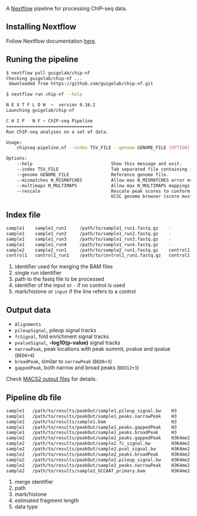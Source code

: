 A [Nextflow](http://www.nextflow.io/) pipeline for processing ChIP-seq data.

## Installing Nextflow

Follow Nextflow documentation [here](http://www.nextflow.io/docs/latest/getstarted.html#get-started).

## Runing the pipeline

```bash
$ nextflow pull guigolab/chip-nf
Checking guigolab/chip-nf ...
 downloaded from https://github.com/guigolab/chip-nf.git
```

```bash
$ nextflow run chip-nf --help
```

```bash
N E X T F L O W  ~  version 0.16.2
Launching guigolab/chip-nf

C H I P - N F ~ ChIP-seq Pipeline
=================================
Run ChIP-seq analyses on a set of data.

Usage:
    chipseq-pipeline.nf --index TSV_FILE --genome GENOME_FILE [OPTION]...

Options:
    --help                              Show this message and exit.
    --index TSV_FILE                    Tab separated file containing information about the data.
    --genome GENOME_FILE                Reference genome file.
    --mismatches N_MISMATCHES           Allow max N_MISMATCHES error events for a read (Default: 2).
    --multimaps N_MULTIMAPS             Allow max N_MULTIMAPS mappings for a read (Default: 10).
    --rescale                           Rescale peak scores to conform to the format supported by the
                                        UCSC genome browser (score must be <1000) (Default: false).
```


## Index file

```bash
sample1    sample1_run1     /path/to/sample1_run1.fastq.gz    -           H3
sample1    sample1_run2     /path/to/sample1_run2.fastq.gz    -           H3
sample1    sample1_run3     /path/to/sample1_run3.fastq.gz    -           H3
sample1    sample1_run4     /path/to/sample1_run4.fastq.gz    -           H3
sample2    sample2_run1     /path/to/sample2_run1.fastq.gz    control1    H3K4me2
control1   control1_run1    /path/to/control1_run1.fastq.gz   control1    input
```

1. identifier used for merging the BAM files
2. single run identifier
3. path to the fastq file to be processed
4. identifier of the input or `-` if no control is used
5. mark/histone or `input` if the line refers to a control


## Output data

- `Alignments`
- `pileupSignal`, pileup signal tracks
- `fcSignal`,  fold enrichment signal tracks
- `pvalueSignal`, **-log10(p-value)** signal tracks
- `narrowPeak`, peak locations with peak summit, pvalue and qvalue (`BED6+4`)
- `broadPeak`, similar to `narrowPeak` (`BED6+3`)
- `gappedPeak`, both narrow and broad peaks (`BED12+3`)

Check [MACS2 output files](https://github.com/taoliu/MACS#output-files) for details.


## Pipeline db file

```bash
sample1   /path/to/results/peakOut/sample1.pileup_signal.bw    H3         255     pileupSignal
sample1   /path/to/results/peakOut/sample1_peaks.narrowPeak    H3         255     narrowPeak
sample1   /path/to/results/sample1.bam                         H3         255     Alignments
sample1   /path/to/results/peakOut/sample1_peaks.gappedPeak    H3         255     gappedPeak
sample1   /path/to/results/peakOut/sample1_peaks.broadPeak     H3         255     broadPeak
sample2   /path/to/results/peakOut/sample2_peaks.gappedPeak    H3K4me2    200     gappedPeak
sample2   /path/to/results/peakOut/sample2.fc_signal.bw        H3K4me2    200     fcSignal
sample2   /path/to/results/peakOut/sample2.pval_signal.bw      H3K4me2    200     pvalueSignal
sample2   /path/to/results/peakOut/sample2_peaks.broadPeak     H3K4me2    200     broadPeak
sample2   /path/to/results/peakOut/sample2.pileup_signal.bw    H3K4me2    200     pileupSignal
sample2   /path/to/results/peakOut/sample2_peaks.narrowPeak    H3K4me2    200     narrowPeak
sample2   /path/to/results/sample2_GCCAAT_primary.bam          H3K4me2    200     Alignments
```

1. merge identifier
2. path
3. mark/histone
4. estimated fragment length
5. data type

